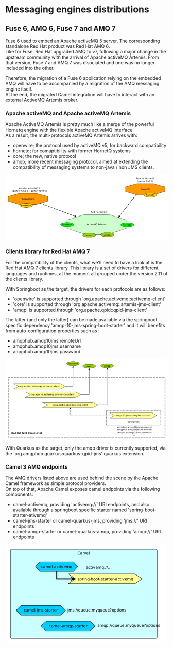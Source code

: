 # Messaging engines distributions

## Fuse 6, AMQ 6, Fuse 7 and AMQ 7
Fuse 6 used to embed an Apache activeMQ 5 server.  The corresponding standalone Red Hat product was Red Hat AMQ 6.  
Like for Fuse, Red Hat upgraded AMQ to v7, following a major change in the upstream community with the arrival of Apache activeMQ Artemis.  From that version, Fuse 7 and AMQ 7 was disociated and one was no longer included into the other.  

Therefore, the migration of a Fuse 6 application relying on the embedded AMQ will have to be accompanied by a migration of the AMQ messaging engine itself.  
At the end, the migrated Camel integration will have to interact with an external ActiveMQ Artemis broker.

### Apache activeMQ and Apache activeMQ Artemis
Apache ActiveMQ Artemis is pretty much like a merge of the powerful Hornetq engine with the flexible Apache activeMQ interface.  
As a result, the multi-protocols activeMQ Artemis arrives with:
- openwire; the protocol used by activeMQ v5, for backward compatibility
- hornetq; for comaptibility with former HornetQ systems
- core; the new, native protocol
- amqp; more recent messaging protocol, aimed at extending the compatibility of messaging systems to non-java / non JMS clients.

![activemq and artemis](images/amq-56.png?raw=true)

### Clients library for Red Hat AMQ 7
For the compatibility of the clients, what we'll need to have a look at is the Red Hat AMQ 7 clients library.  This library is a set of drivers for different languages and runtimes, at the moment all grouped under the version 2.11 of the clients library. 

With Springboot as the target, the drivers for each protocols are as follows:  
- 'openwire' is supported through 'org.apache.activemq::activemq-client'  
- 'core' is supported through 'org.apache.activemq::artemis-jms-client'
- 'amqp' is supported through 'org.apache.qpid::qpid-jms-client'

The latter (and only the latter) can be made available via the springboot specific dependency 'amqp-10-jms-spring-boot-starter' and it will benefits from auto-configuration properties such as :  
* amqphub.amqp10jms.remoteUrl
* amqphub.amqp10jms.username
* amqphub.amqp10jms.password

![amq clients](images/amq-clients.png?raw=true)

With Quarkus as the target, only the amqp driver is currently supported, via the 'org.amqphub.quarkus:quarkus-qpid-jms' quarkus extension.

### Camel 3 AMQ endpoints
The AMQ drivers listed above are used behind the scene by the Apache Camel framework as simple protocol providers.  
On top of that, Apache Camel exposes camel endpoints via the following components:
- camel-activemq, providing 'activemq://' URI endpoints, and also available through a springboot specific starter named 'spring-boot-starter-ativemq'  
- camel-jms-starter or camel-quarkus-jms, providing 'jms://' URI endpoints
- camel-amqp-starter or camel-quarkus-amqp, providing 'amqp://' URI endpoints

![camel amq](images/amq-camel.png?raw=true)